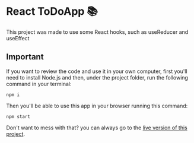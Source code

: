 # React ToDoApp 📚

This project was made to use some React hooks, such as useReducer and useEffect

## Important

If you want to review the code and use it in your own computer, first you'll need to install Node.js and then, under the project folder, run the following command in your terminal:

`npm i`

Then you'll be able to use this app in your browser running this command:

`npm start`

Don't want to mess with that? you can always go to the [live version of this project](https://salazarkendall.github.io/react-todo-app/).